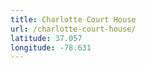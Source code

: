 ```yaml
---
title: Charlotte Court House
url: /charlotte-court-house/
latitude: 37.057
longitude: -78.631
---
```

